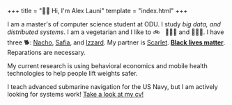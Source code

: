 +++
title = "👋🏻 Hi, I'm Alex Launi"
template = "index.html"
+++

I am a master's of computer science student at ODU.
I study _big data, and distributed systems_.
I am a vegetarian and I like to 🚲 &nbsp; 🏃🏻‍♂️ and 🏋🏻‍♂️.
I have three 🐕: <span class="doglist">
    <a href="#" class="image-rollover" data-filename="nacho.png">Nacho</a>, 
    <a href="#" class="image-rollover" data-filename="safia.png">Safia</a>, and 
    <a href="#" class="image-rollover" data-filename="izzard.png">Izzard</a>.
    My partner is <a href="#" class="image-rollover" data-filename="scarlet.png">Scarlet</a>. 
    **<a href="#" class="image-rollover" data-filename="emmetttill.jpg">Black lives matter</a>**</span>.
    Reparations are necessary.

My current research is using behavioral economics and mobile
health technologies to help people lift weights safer.

I teach advanced submarine navigation for the US Navy, but I am actively looking for systems work!
[Take a look at my cv!](https://lamalex.github.io/cv)
